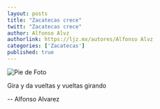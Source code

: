```yaml
---
layout: posts
title: "Zacatecas crece"
twitt: "Zacatecas crece"
author: Alfonso Alvz
authorlink: https://ljz.mx/autores/Alfonso Alvz
categories: ['Zacatecas']
published: true
---
```

![Pie de Foto](http://i.imgur.com/jXXETc0m.jpg)

Gira y da vueltas y vueltas girando

-- 
Alfonso Alvarez

